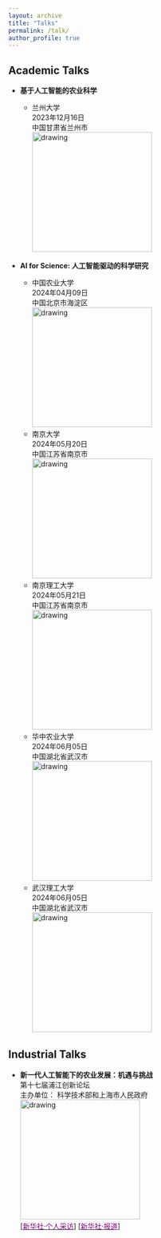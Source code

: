 ```yaml
---
layout: archive
title: "Talks"
permalink: /talk/
author_profile: true
---
```


## Academic Talks
* **基于人工智能的农业科学**  
  + 兰州大学  
    2023年12月16日  
    中国甘肃省兰州市  
   <a><img src="https://eveningdong.github.io/images/lu.jpg" alt="drawing" style="width:240px;"/></a>

* **AI for Science: 人工智能驱动的科学研究**
  + 中国农业大学  
    2024年04月09日  
    中国北京市海淀区  
  <a><img src="https://eveningdong.github.io/images/cau.png" alt="drawing" style="width:240px;"/></a>  
  + 南京大学  
    2024年05月20日  
    中国江苏省南京市  
  <a><img src="https://eveningdong.github.io/images/nju.png" alt="drawing" style="width:240px;"/></a>  
  + 南京理工大学  
    2024年05月21日  
    中国江苏省南京市  
  <a><img src="https://eveningdong.github.io/images/nust.png" alt="drawing" style="width:240px;"/></a>  
  + 华中农业大学  
    2024年06月05日  
    中国湖北省武汉市  
  <a><img src="https://eveningdong.github.io/images/hzau.jpg" alt="drawing" style="width:240px;"/></a>  
  + 武汉理工大学  
    2024年06月05日  
    中国湖北省武汉市  
  <a><img src="https://eveningdong.github.io/images/whut.png" alt="drawing" style="width:240px;"/></a>  

## Industrial Talks  
* **新一代人工智能下的农业发展：机遇与挑战**  
  第十七届浦江创新论坛  
  主办单位： 科学技术部和上海市人民政府  
  <a><img src="https://eveningdong.github.io/images/pjforum.png" alt="drawing" style="width:240px;"/></a>   
  [[<span style="color:purple">新华社·个人采访</span>]](https://app.xinhuanet.com/news/article.html?articleId=c4587bedd6695594224a497ca8839e37&timestamp=97173)
  [[<span style="color:purple">新华社·报道</span>]](https://h.xinhuaxmt.com/vh512/share/12182960?d=134da0e&channel=weixin)  